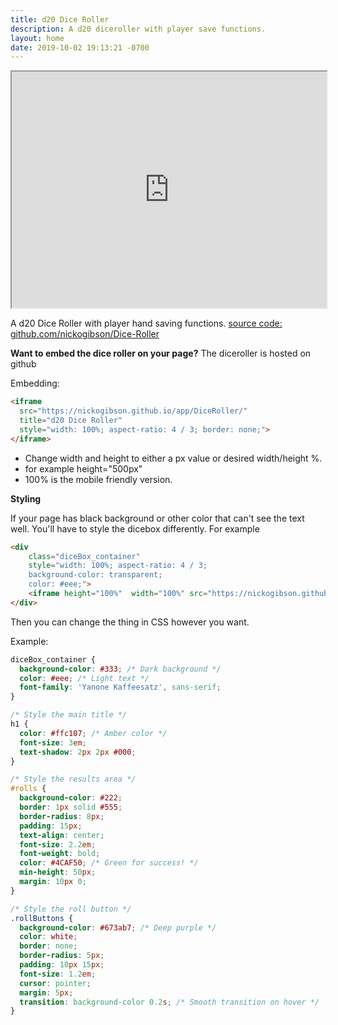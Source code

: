 ```yaml
---
title: d20 Dice Roller
description: A d20 diceroller with player save functions.
layout: home
date: 2019-10-02 19:13:21 -0700
---
```



<div 
	class="diceBox_container" 
	style="width: 100%; aspect-ratio: 4 / 3; background-color: #FFFFFF;">
	<iframe height="100%"  width="100%" src="https://nickogibson.github.io/app/DiceRoller/" title="d20 Dice Roller"></iframe>
</div>

A d20 Dice Roller with player hand saving functions.
[source code: github.com/nickogibson/Dice-Roller](https://github.com/nickogibson/Dice-Roller)

**Want to embed the dice roller on your page?**
The diceroller is hosted on github

Embedding:
```html 
<iframe 
  src="https://nickogibson.github.io/app/DiceRoller/" 
  title="d20 Dice Roller" 
  style="width: 100%; aspect-ratio: 4 / 3; border: none;">
</iframe>
```

- Change width and height to either a px value or desired width/height %.
- for example height="500px"
- 100% is the mobile friendly version.

**Styling**

If your page has black background or other color that can't see the text well. You'll have to style the dicebox differently. For example

```html
<div 
	class="diceBox_container" 
	style="width: 100%; aspect-ratio: 4 / 3; 
	background-color: transparent;
	color: #eee;">
	<iframe height="100%"  width="100%" src="https://nickogibson.github.io/app/DiceRoller/" title="d20 Dice Roller"></iframe>
</div>
```

Then you can change the thing in CSS however you want.

Example:
```css
diceBox_container {
  background-color: #333; /* Dark background */
  color: #eee; /* Light text */
  font-family: 'Yanone Kaffeesatz', sans-serif;
}

/* Style the main title */
h1 {
  color: #ffc107; /* Amber color */
  font-size: 3em;
  text-shadow: 2px 2px #000;
}

/* Style the results area */
#rolls {
  background-color: #222;
  border: 1px solid #555;
  border-radius: 8px;
  padding: 15px;
  text-align: center;
  font-size: 2.2em;
  font-weight: bold;
  color: #4CAF50; /* Green for success! */
  min-height: 50px;
  margin: 10px 0;
}

/* Style the roll button */
.rollButtons {
  background-color: #673ab7; /* Deep purple */
  color: white;
  border: none;
  border-radius: 5px;
  padding: 10px 15px;
  font-size: 1.2em;
  cursor: pointer;
  margin: 5px;
  transition: background-color 0.2s; /* Smooth transition on hover */
}
```